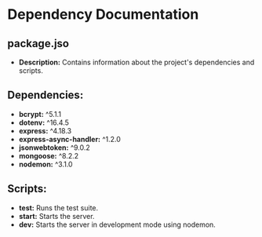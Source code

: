 # Dependency Documentation

## package.jso
- **Description:** Contains information about the project's dependencies and scripts.

## Dependencies:
- **bcrypt:** ^5.1.1
- **dotenv:** ^16.4.5
- **express:** ^4.18.3
- **express-async-handler:** ^1.2.0
- **jsonwebtoken:** ^9.0.2
- **mongoose:** ^8.2.2
- **nodemon:** ^3.1.0

## Scripts:
- **test:** Runs the test suite.
- **start:** Starts the server.
- **dev:** Starts the server in development mode using nodemon.
